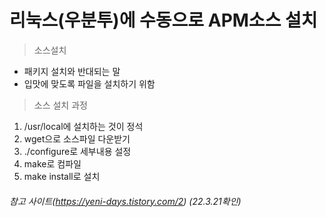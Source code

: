 # 리눅스(우분투)에 수동으로 APM소스 설치

> 소스설치
* 패키지 설치와 반대되는 말
* 입맛에 맞도록 파일을 설치하기 위함

>소스 설치 과정
1. /usr/local에 설치하는 것이 정석
2. wget으로 소스파일 다운받기
3. ./configure로 세부내용 설정
4. make로 컴파일
5. make install로 설치

###### 참고 사이트(https://yeni-days.tistory.com/2) (22.3.21확인)